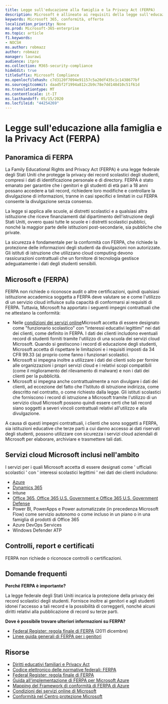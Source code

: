 ```yaml
---
title: Legge sull'educazione alla famiglia e la Privacy Act (FERPA)
description: Microsoft è allineato ai requisiti della legge sull'educazione alla famiglia degli Stati Uniti e sulla Privacy Act.
keywords: Microsoft 365, conformità, offerte
localization_priority: None
ms.prod: Microsoft-365-enterprise
ms.topic: article
f1.keywords:
- NOCSH
ms.author: robmazz
author: robmazz
manager: laurawi
audience: itpro
ms.collection: M365-security-compliance
hideEdit: true
titleSuffix: Microsoft Compliance
ms.openlocfilehash: c7d3120f7094e91157c5a20df435c1c1438677bf
ms.sourcegitcommit: daad5f2f1994a812c2b9c78e7dd148d10c51f61d
ms.translationtype: MT
ms.contentlocale: it-IT
ms.lasthandoff: 05/15/2020
ms.locfileid: "44254269"
---
```

# <a name="family-educational-rights-and-privacy-act-ferpa"></a>Legge sull'educazione alla famiglia e la Privacy Act (FERPA)

## <a name="ferpa-overview"></a>Panoramica di FERPA

La Family Educational Rights and Privacy Act (FERPA) è una legge federale degli Stati Uniti che protegge la privacy dei record scolastici degli studenti, compresi i dati di identificazione personale e di directory. FERPA è stato emanato per garantire che i genitori e gli studenti di età pari a 18 anni possano accedere a tali record, richiedere loro modifiche e controllare la divulgazione di informazioni, tranne in casi specifici e limitati in cui FERPA consente la divulgazione senza consenso.

La legge si applica alle scuole, ai distretti scolastici e a qualsiasi altra istituzione che riceve finanziamenti dal dipartimento dell'istruzione degli Stati Uniti, ovvero quasi tutte le scuole e i distretti scolastici pubblici, nonché la maggior parte delle istituzioni post-secondarie, sia pubbliche che private.

La sicurezza è fondamentale per la conformità con FERPA, che richiede la protezione delle informazioni degli studenti da divulgazioni non autorizzate. Gli istituti di istruzione che utilizzano cloud computing devono rassicurazioni contrattuali che un fornitore di tecnologia gestisce adeguatamente i dati degli studenti sensibili.

## <a name="microsoft-and-ferpa"></a>Microsoft e (FERPA)

FERPA non richiede o riconosce audit o altre certificazioni, quindi qualsiasi istituzione accademica soggetta a FERPA deve valutare se e come l'utilizzo di un servizio cloud influisce sulla capacità di conformarsi ai requisiti di FERPA. Tuttavia, Microsoft ha apportato i seguenti impegni contrattuali che ne attestano la conformità:

- Nelle [condizioni dei servizi online](https://aka.ms/Online-Services-Terms)Microsoft accetta di essere designato come "funzionario scolastico" con "interessi educativi legittimi" nei dati dei clienti, come definito in FERPA. I dati dei clienti includono eventuali record di studenti forniti tramite l'utilizzo di una scuola dei servizi cloud Microsoft. Quando si gestiscono i record di educazione degli studenti, Microsoft accetta di rispettare le limitazioni e i requisiti imposti da 34 CFR 99.33 (a) proprio come fanno i funzionari scolastici.
- Microsoft si impegna inoltre a utilizzare i dati dei clienti solo per fornire alle organizzazioni i propri servizi cloud e i relativi scopi compatibili (come il miglioramento del rilevamento di malware) e non i dati dei clienti per la pubblicità.
- Microsoft si impegna anche contrattualmente a non divulgare i dati dei clienti, ad eccezione del fatto che l'Istituto di istruzione indirizza, come descritto nel contratto, o come richiesto dalla legge. Gli istituti scolastici che forniscono i record di istruzione a Microsoft tramite l'utilizzo di un servizio cloud Microsoft possono quindi essere certi che tali record siano soggetti a severi vincoli contrattuali relativi all'utilizzo e alla divulgazione.

A causa di questi impegni contrattuali, i clienti che sono soggetti a FERPA, sia istituzioni educative che terze parti a cui danno accesso ai dati riservati degli studenti, possono utilizzare con sicurezza i servizi cloud aziendali di Microsoft per elaborare, archiviare e trasmettere tali dati.

## <a name="microsoft-in-scope-cloud-services"></a>Servizi cloud Microsoft inclusi nell'ambito

I servizi per i quali Microsoft accetta di essere designati come ' ufficiali scolastici ' con ' interessi scolastici legittimi ' nei dati dei clienti includono:

- [Azure](https://aka.ms/AzureCompliance)
- [Dynamics 365](https://aka.ms/d365-compliance-list)
- Intune
- [Office 365, Office 365 U.S. Government e Office 365 U.S. Government Defense](https://go.microsoft.com/fwlink/p/?LinkID=2077751)
- Power BI, PowerApps e Power automatizzate (in precedenza Microsoft Flow) come servizio autonomo o come incluso in un piano o in una famiglia di prodotti di Office 365
- Azure DevOps Services
- Windows Defender ATP

## <a name="audits-reports-and-certificates"></a>Controlli, report e certificati

FERPA non richiede o riconosce controlli o certificazioni.

## <a name="frequently-asked-questions"></a>Domande frequenti

**Perché FERPA è importante?**

La legge federale degli Stati Uniti incarica la protezione della privacy dei record scolastici degli studenti. Fornisce inoltre ai genitori e agli studenti idonei l'accesso a tali record e la possibilità di correggerli, nonché alcuni diritti relativi alla pubblicazione di record su terze parti.

**Dove è possibile trovare ulteriori informazioni su FERPA?**

- [Federal Register: regola finale di FERPA](https://aka.ms/ferpa-reg) (2011 dicembre)
- [Linee guida generali di FERPA per i genitori](https://www2.ed.gov/policy/gen/guid/fpco/ferpa/parents.html)

## <a name="resources"></a>Risorse

- [Diritti educativi familiari e Privacy Act](https://www.ed.gov/policy/gen/guid/fpco/ferpa/index.html)
- [Codice elettronico delle normative federali: FERPA](https://aka.ms/FERPA-GPO)
- [Federal Register: regola finale di FERPA](https://aka.ms/ferpa-reg)
- [Guida all'implementazione di FERPA per Microsoft Azure](https://aka.ms/azureferpa)
- [Mapping del Framework di conformità di FERPA di Azure](https://aka.ms/AzureFERPAMapping)
- [Condizioni dei servizi online di Microsoft](https://aka.ms/Online-Services-Terms)
- [Conformità nel Centro protezione Microsoft](https://www.microsoft.com/trust-center/compliance/compliance-overview)
